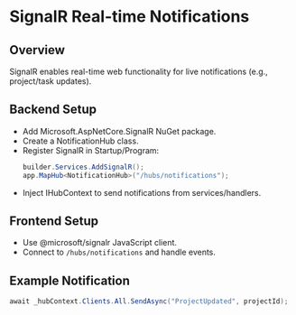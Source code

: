 # SignalR Real-time Notifications

## Overview
SignalR enables real-time web functionality for live notifications (e.g., project/task updates).

## Backend Setup
- Add Microsoft.AspNetCore.SignalR NuGet package.
- Create a NotificationHub class.
- Register SignalR in Startup/Program:
  ```csharp
  builder.Services.AddSignalR();
  app.MapHub<NotificationHub>("/hubs/notifications");
  ```
- Inject IHubContext<NotificationHub> to send notifications from services/handlers.

## Frontend Setup
- Use @microsoft/signalr JavaScript client.
- Connect to `/hubs/notifications` and handle events.

## Example Notification
```csharp
await _hubContext.Clients.All.SendAsync("ProjectUpdated", projectId);
```

